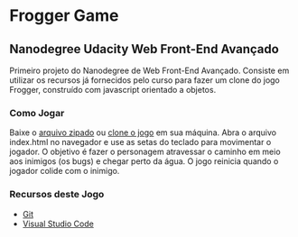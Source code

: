 # Frogger Game
## Nanodegree Udacity Web Front-End Avançado

Primeiro projeto do Nanodegree de Web Front-End Avançado. Consiste em utilizar os recursos já fornecidos pelo curso para fazer um clone do jogo Frogger, construído com javascript orientado a objetos.

### Como Jogar
Baixe o [arquivo zipado](https://github.com/hiratafs/fend-arcade-frogger/archive/master.zip) ou [clone o jogo](https://github.com/hiratafs/fend-arcade-frogger.git) em sua máquina. Abra o arquivo index.html no navegador e use as setas do teclado para movimentar o jogador. O objetivo é fazer o personagem atravessar o caminho em meio aos inimigos (os bugs) e chegar perto da água. O jogo reinicia quando o jogador colide com o inimigo. 

### Recursos deste Jogo
- [Git](https://git-scm.com/)
- [Visual Studio Code](https://code.visualstudio.com/)
